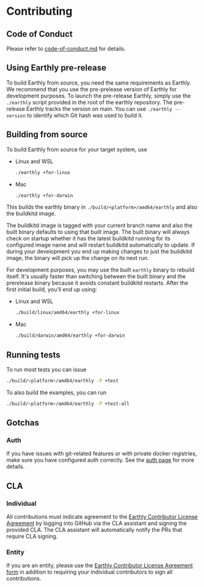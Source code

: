 # Contributing

## Code of Conduct

Please refer to [code-of-conduct.md](./code-of-conduct.md) for details.

## Using Earthly pre-release

To build Earthly from source, you need the same requirements as Earthly. We recommend that you use the pre-prelease version of Earthly for development purposes. To launch the pre-release Earthly, simply use the `./earthly` script provided in the root of the earthly repository. The pre-release Earthly tracks the version on main. You can use `./earthly --version` to identify which Git hash was used to build it.

## Building from source

To build Earthly from source for your target system, use

* Linux and WSL
    ```bash
    ./earthly +for-linux
    ```
* Mac
    ```bash
    ./earthly +for-darwin
    ```

This builds the earthly binary in `./build/<platform>/amd64/earthly` and also the buildkitd image.

The buildkitd image is tagged with your current branch name and also the built binary defaults to using that built image. The built binary will always check on startup whether it has the latest buildkitd running for its configured image name and will restart buildkitd automatically to update. If during your development you end up making changes to just the buildkitd image, the binary will pick up the change on its next run.

For development purposes, you may use the built `earthly` binary to rebuild itself. It's usually faster than switching between the built binary and the prerelease binary because it avoids constant buildkitd restarts. After the first initial build, you'll end up using:


* Linux and WSL
    ```bash
    ./build/linux/amd64/earthly +for-linux
    ```
* Mac
    ```bash
    ./build/darwin/amd64/earthly +for-darwin
    ```

## Running tests

To run most tests you can issue

```bash
./build/<platform>/amd64/earthly -P +test
```

To also build the examples, you can run

```bash
./build/<platform>/amd64/earthly -P +test-all
```

## Gotchas

### Auth

If you have issues with git-related features or with private docker registries, make sure you have configured auth correctly. See the [auth page](https://docs.earthly.dev/guides/auth) for more details.

## CLA

### Individual

All contributions must indicate agreement to the [Earthly Contributor License Agreement](https://gist.github.com/vladaionescu/ed990fa149a38a53ac74b64155bc6766) by logging into GitHub via the CLA assistant and signing the provided CLA. The CLA assistant will automatically notify the PRs that require CLA signing.

### Entity

If you are an entity, please use the [Earthly Contributor License Agreement form](https://earthly.dev/cla-form) in addition to requiring your individual contributors to sign all contributions.

